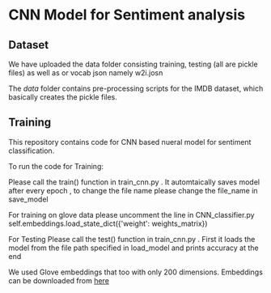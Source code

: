 # CNN Model for Sentiment analysis

## Dataset
We have uploaded the data folder consisting training, testing  (all are pickle files) as well as or vocab json namely w2i.josn

The *data* folder contains pre-processing scripts for the IMDB dataset, which basically creates the pickle files.

## Training

This repository contains code for CNN based nueral model for sentiment classification.

To run the code for Training:

Please call the train() function in train_cnn.py . It automtaically saves model after every epoch , to change the file name please change the file_name in save_model 

For training on glove data please uncomment the line in CNN_classifier.py self.embeddings.load_state_dict({'weight': weights_matrix})

For Testing
Please call the test() function in train_cnn.py . First it loads the model from the file path specified in load_model and prints accuracy at the end 

  
We used Glove embeddings that too with only 200 dimensions. Embeddings can be downloaded from [here](https://drive.google.com/file/d/1FYyCcQqdcmg6UXUyQ7Hi20UtP4K638iH/view?usp=sharing) 
